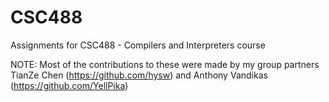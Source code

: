 # CSC488
Assignments for CSC488 - Compilers and Interpreters course

NOTE: Most of the contributions to these were made by my group partners TianZe Chen (https://github.com/hysw) and Anthony Vandikas (https://github.com/YellPika)
